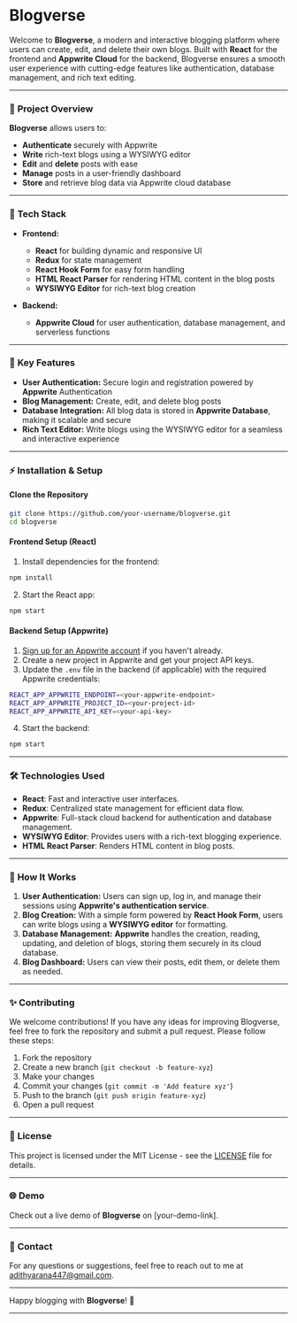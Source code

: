 
# Blogverse

Welcome to **Blogverse**, a modern and interactive blogging platform where users can create, edit, and delete their own blogs. Built with **React** for the frontend and **Appwrite Cloud** for the backend, Blogverse ensures a smooth user experience with cutting-edge features like authentication, database management, and rich text editing.

---

### 🚀 **Project Overview**

**Blogverse** allows users to:

- **Authenticate** securely with Appwrite
- **Write** rich-text blogs using a WYSIWYG editor
- **Edit** and **delete** posts with ease
- **Manage** posts in a user-friendly dashboard
- **Store** and retrieve blog data via Appwrite cloud database

---

### 🔧 **Tech Stack**

- **Frontend:**
  - **React** for building dynamic and responsive UI
  - **Redux** for state management
  - **React Hook Form** for easy form handling
  - **HTML React Parser** for rendering HTML content in the blog posts
  - **WYSIWYG Editor** for rich-text blog creation

- **Backend:**
  - **Appwrite Cloud** for user authentication, database management, and serverless functions

---

### 🎯 **Key Features**

- **User Authentication:** Secure login and registration powered by **Appwrite** Authentication
- **Blog Management:** Create, edit, and delete blog posts
- **Database Integration:** All blog data is stored in **Appwrite Database**, making it scalable and secure
- **Rich Text Editor:** Write blogs using the WYSIWYG editor for a seamless and interactive experience

---

### ⚡ **Installation & Setup**

#### **Clone the Repository**

```bash
git clone https://github.com/your-username/blogverse.git
cd blogverse
```

#### **Frontend Setup (React)**

1. Install dependencies for the frontend:

```bash
npm install
```

2. Start the React app:

```bash
npm start
```

#### **Backend Setup (Appwrite)**

1. [Sign up for an Appwrite account](https://appwrite.io/) if you haven't already.
2. Create a new project in Appwrite and get your project API keys.
3. Update the `.env` file in the backend (if applicable) with the required Appwrite credentials:

```bash
REACT_APP_APPWRITE_ENDPOINT=<your-appwrite-endpoint>
REACT_APP_APPWRITE_PROJECT_ID=<your-project-id>
REACT_APP_APPWRITE_API_KEY=<your-api-key>
```

4. Start the backend:

```bash
npm start
```

---

### 🛠️ **Technologies Used**

- **React**: Fast and interactive user interfaces.
- **Redux**: Centralized state management for efficient data flow.
- **Appwrite**: Full-stack cloud backend for authentication and database management.
- **WYSIWYG Editor**: Provides users with a rich-text blogging experience.
- **HTML React Parser**: Renders HTML content in blog posts.

---

### 📑 **How It Works**

1. **User Authentication:** Users can sign up, log in, and manage their sessions using **Appwrite's authentication service**.
2. **Blog Creation:** With a simple form powered by **React Hook Form**, users can write blogs using a **WYSIWYG editor** for formatting.
3. **Database Management:** **Appwrite** handles the creation, reading, updating, and deletion of blogs, storing them securely in its cloud database.
4. **Blog Dashboard:** Users can view their posts, edit them, or delete them as needed.

---

### ✨ **Contributing**

We welcome contributions! If you have any ideas for improving Blogverse, feel free to fork the repository and submit a pull request. Please follow these steps:

1. Fork the repository
2. Create a new branch (`git checkout -b feature-xyz`)
3. Make your changes
4. Commit your changes (`git commit -m 'Add feature xyz'`)
5. Push to the branch (`git push origin feature-xyz`)
6. Open a pull request

---

### 🔑 **License**

This project is licensed under the MIT License - see the [LICENSE](LICENSE) file for details.

---

### 🌐 **Demo**

Check out a live demo of **Blogverse** on [your-demo-link].

---

### 💬 **Contact**

For any questions or suggestions, feel free to reach out to me at adithyarana447@gmail.com.

---

Happy blogging with **Blogverse**! 🚀

--- 

